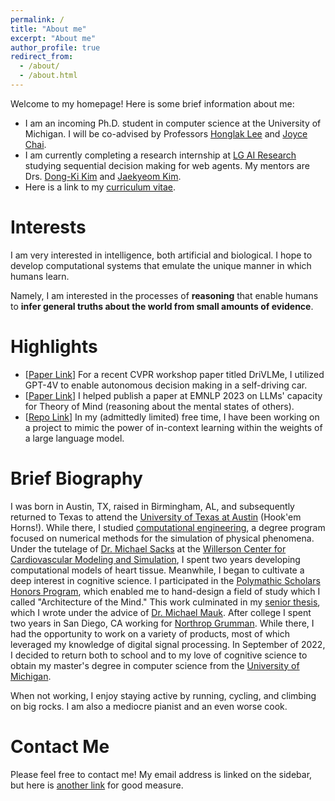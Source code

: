 ```yaml
---
permalink: /
title: "About me"
excerpt: "About me"
author_profile: true
redirect_from: 
  - /about/
  - /about.html
---
```


Welcome to my homepage! Here is some brief information about me:
- I am an incoming Ph.D. student in computer science at the University of Michigan. I will be co-advised by Professors [Honglak Lee](https://web.eecs.umich.edu/~honglak/) and [Joyce Chai](https://web.eecs.umich.edu/~chaijy/).
- I am currently completing a research internship at [LG AI Research](https://www.lgresearch.ai/) studying sequential decision making for web agents. My mentors are Drs. [Dong-Ki Kim](https://dkkim93.github.io/) and [Jaekyeom Kim](https://jaekyeom.github.io/).
- Here is a link to my [curriculum vitae](https://jhsansom.github.io/files/JakeSansom_CV.pdf). 

# Interests

I am very interested in intelligence, both artificial and biological. I hope to develop computational systems that emulate the unique manner in which humans learn. 

Namely, I am interested in the processes of **reasoning** that enable humans to **infer general truths about the world from small amounts of evidence**. 

# Highlights

- [[Paper Link](https://openreview.net/forum?id=oE35y5hp5p)] For a recent CVPR workshop paper titled DriVLMe, I utilized GPT-4V to enable autonomous decision making in a self-driving car.
- [[Paper Link](https://arxiv.org/abs/2310.19619)] I helped publish a paper at EMNLP 2023 on LLMs' capacity for Theory of Mind (reasoning about the mental states of others).
- [[Repo Link](https://github.com/jhsansom/SyCoMode)] In my (admittedly limited) free time, I have been working on a project to mimic the power of in-context learning within the weights of a large language model.

# Brief Biography

I was born in Austin, TX, raised in Birmingham, AL, and subsequently returned to Texas to attend the [University of Texas at Austin](https://www.utexas.edu) (Hook'em Horns!). While there, I studied [computational engineering](https://www.ae.utexas.edu/undergraduate/computational-undergrad-program/what-is-computational-engineering), a degree program focused on numerical methods for the simulation of physical phenomena. Under the tutelage of [Dr. Michael Sacks](https://oden.utexas.edu/people/directory/Michael-Sacks/) at the [Willerson Center for Cardiovascular Modeling and Simulation](https://wccms.oden.utexas.edu), I spent two years developing computational models of heart tissue. Meanwhile, I began to cultivate a deep interest in cognitive science. I participated in the [Polymathic Scholars Honors Program](https://cns.utexas.edu/honors/honors-programs-center/polymathic), which enabled me to hand-design a field of study which I called "Architecture of the Mind." This work culminated in my [senior thesis](https://jhsansom.github.io/files/JakeSansom_Thesis.pdf), which I wrote under the advice of [Dr. Michael Mauk](https://clm.utexas.edu/faculty/dr-michael-mauk/). After college I spent two years in San Diego, CA working for [Northrop Grumman](https://www.northropgrumman.com). While there, I had the opportunity to work on a variety of products, most of which leveraged my knowledge of digital signal processing. In September of 2022, I decided to return both to school and to my love of cognitive science to obtain my master's degree in computer science from the [University of Michigan](https://umich.edu).

When not working, I enjoy staying active by running, cycling, and climbing on big rocks. I am also a mediocre pianist and an even worse cook.

# Contact Me

Please feel free to contact me! My email address is linked on the sidebar, but here is [another link](mailto:jhsansom@umich.edu) for good measure.
